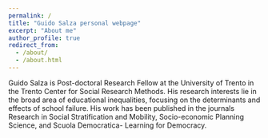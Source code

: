 ```yaml
---
permalink: /
title: "Guido Salza personal webpage"
excerpt: "About me"
author_profile: true
redirect_from: 
  - /about/
  - /about.html
---
```


Guido Salza is Post-doctoral Research Fellow at the University of Trento in the Trento Center for Social Research Methods. His research interests lie in the broad area of educational inequalities, focusing on the determinants and effects of school failure. His work has been published in the journals Research in Social Stratification and Mobility, Socio-economic Planning Science, and Scuola Democratica- Learning for Democracy.
